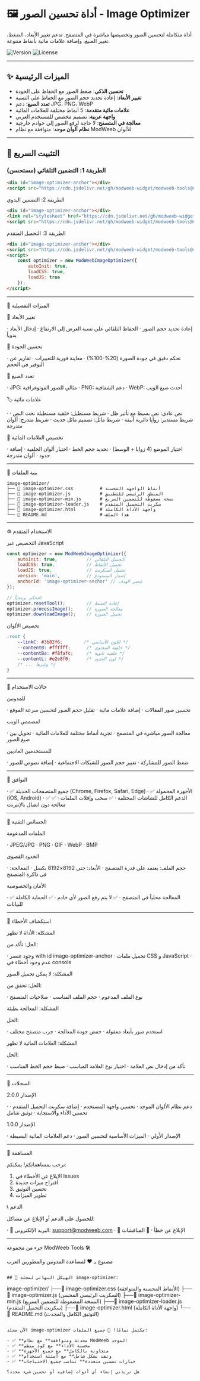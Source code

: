
# 🖼️ أداة تحسين الصور - Image Optimizer

أداة متكاملة لتحسين الصور وتخصيصها مباشرة في المتصفح. تدعم تغيير الأبعاد، الضغط، تغيير الصيغ، وإضافة علامات مائية بأنماط متنوعة.

![Version](https://img.shields.io/badge/version-2.0.0-blue.svg)
![License](https://img.shields.io/badge/license-MIT-green.svg)

---

## ✨ الميزات الرئيسية

* **تحسين الذكي**: ضغط الصور مع الحفاظ على الجودة
* **تغيير الأبعاد**: إعادة تحديد حجم الصور مع الحفاظ على النسبة
* **تعدد الصيغ**: دعم JPG، PNG، WebP
* **علامات مائية متقدمة**: 5 أنماط مختلفة للعلامات المائية
* **واجهة عربية**: تصميم مخصص للمستخدم العربي
* **معالجة في المتصفح**: لا حاجة لرفع الصور إلى خوادم خارجية
* **نظام ألوان موحد**: متوافقة مع نظام ModWeeb للألوان

---

## 🚀 التثبيت السريع

### الطريقة 1: التضمين التلقائي (مستحسن)
```html
<div id="image-optimizer-anchor"></div>
<script src="https://cdn.jsdelivr.net/gh/modweeb-widget/modweeb-tools@main/image-optimizer/image-optimizer-min.js"></script>
```

الطريقة 2: التضمين اليدوي

```html
<div id="image-optimizer-anchor"></div>
<link rel="stylesheet" href="https://cdn.jsdelivr.net/gh/modweeb-widget/modweeb-tools@main/image-optimizer/image-optimizer.css" />
<script src="https://cdn.jsdelivr.net/gh/modweeb-widget/modweeb-tools@main/image-optimizer/image-optimizer.js"></script>
```

الطريقة 3: التحميل المتقدم

```html
<div id="image-optimizer-anchor"></div>
<script src="https://cdn.jsdelivr.net/gh/modweeb-widget/modweeb-tools@main/image-optimizer/image-optimizer-loader.js"></script>
<script>
    const optimizer = new ModWeebImageOptimizer({
        autoInit: true,
        loadCSS: true,
        loadJS: true
    });
</script>
```

---

🎨 الميزات التفصيلية

📐 تغيير الأبعاد

· إعادة تحديد حجم الصور
· الحفاظ التلقائي على نسبة العرض إلى الارتفاع
· إدخال الأبعاد يدوياً

🎯 تحسين الجودة

· تحكم دقيق في جودة الصورة (20%-100%)
· معاينة فورية للتغييرات
· تقارير عن التوفير في الحجم

💾 تعدد الصيغ

· JPG: مثالي للصور الفوتوغرافية
· PNG: دعم الشفافية
· WebP: أحدث صيغ الويب

🏷️ علامات مائية

· نص عادي: نص بسيط مع تأثير ظل
· شريط مستطيل: خلفية مستطيلة تحت النص
· شريط مستدير: زوايا دائرية أنيقة
· شريط مائل: تصميم مائل حديث
· شريط متدرج: ألوان متدرجة

🎨 تخصيص العلامات المائية

· اختيار الموضع (4 زوايا + الوسط)
· تحديد حجم الخط
· اختيار ألوان الخلفية
· إضافة حدود
· ألوان متدرجة

---

📁 بنية الملفات

```
image-optimizer/
├── 📄 image-optimizer.css          # أنماط الواجهة المحسنة
├── 📄 image-optimizer.js           # المنطق الرئيسي للتطبيق
├── 📄 image-optimizer-min.js       # نسخة مضغوطة للتضمين السريع
├── 📄 image-optimizer-loader.js    # سكربت التحميل المتقدم
├── 📄 image-optimizer.html         # واجهة الأداة الكاملة
└── 📄 README.md                    # هذا الملف
```

---

⚙️ الاستخدام المتقدم

التخصيص عبر JavaScript

```javascript
const optimizer = new ModWeebImageOptimizer({
    autoInit: true,           // التحميل التلقائي
    loadCSS: true,            // تحميل الأنماط
    loadJS: true,             // تحميل السكربت
    version: 'main',          // إصدار المستودع
    anchorId: 'image-optimizer-anchor' // عنصر الهدف
});

// التحكم برمجياً
optimizer.resetTool();        // إعادة الضبط
optimizer.processImage();     // معالجة الصورة
optimizer.downloadImage();    // تحميل الصورة
```

تخصيص الألوان

```css
:root {
    --linkC: #3b82f6;        /* اللون الأساسي */
    --contentB: #ffffff;      /* خلفية المحتوى */
    --contentBa: #f8fafc;     /* خلفية ثانوية */
    --contentL: #e2e8f0;      /* لون الحدود */
    /* ... وغيرها */
}
```

---

🎯 حالات الاستخدام

للمدونين

· تحسين صور المقالات
· إضافة علامات مائية
· تقليل حجم الصور لتحسين سرعة الموقع

لمصممي الويب

· معالجة الصور مباشرة في المتصفح
· تجربة أنماط مختلفة للعلامات المائية
· تحويل بين صيغ الصور

للمستخدمين العاديين

· ضغط الصور للمشاركة
· تغيير حجم الصور للشبكات الاجتماعية
· إضافة نصوص للصور

---

📱 التوافق

· ✅ جميع المتصفحات الحديثة (Chrome, Firefox, Safari, Edge)
· ✅ الأجهزة المحمولة (iOS, Android)
· ✅ الدعم الكامل للشاشات المختلفة
· ✅ سحب وإفلات الملفات
· ✅ معالجة دون اتصال بالإنترنت

---

🔧 الخصائص التقنية

الملفات المدعومة

· JPEG/JPG
· PNG
· GIF
· WebP
· BMP

الحدود القصوى

· حجم الملف: يعتمد على قدرة المتصفح
· الأبعاد: حتى 8192×8192 بكسل
· المعالجة: في ذاكرة المتصفح

الأمان والخصوصية

· ✅ المعالجة محلياً في المتصفح
· ✅ لا يتم رفع الصور لأي خادم
· ✅ الحماية الكاملة للبيانات

---

🐛 استكشاف الأخطاء

المشكلة: الأداة لا تظهر

الحل: تأكد من:

· وجود عنصر with id image-optimizer-anchor
· تحميل ملفات CSS و JavaScript
· عدم وجود أخطاء في console

المشكلة: لا يمكن تحميل الصور

الحل: تحقق من:

· نوع الملف المدعوم
· حجم الملف المناسب
· صلاحيات المتصفح

المشكلة: المعالجة بطيئة

الحل:

· استخدم صور بأبعاد معقولة
· خفض جودة المعالجة
· جرب متصفح مختلف

المشكلة: العلامات المائية لا تظهر

الحل:

· تأكد من إدخال نص العلامة
· اختيار نوع العلامة المناسب
· ضبط حجم الخط المناسب

---

🔄 السجلات

الإصدار 2.0.0

· دعم نظام الألوان الموحد
· تحسين واجهة المستخدم
· إضافة سكربت التحميل المتقدم
· تحسين الأداء والاستجابة
· توثيق شامل

الإصدار 1.0.0

· الإصدار الأولي
· الميزات الأساسية لتحسين الصور
· دعم العلامات المائية البسيطة

---

🤝 المساهمة

نرحب بمساهماتكم! يمكنكم:

1. الإبلاغ عن الأخطاء في Issues
2. اقتراح ميزات جديدة
3. تحسين التوثيق
4. تطوير الميزات

📞 الدعم

للحصول على الدعم أو الإبلاغ عن مشاكل:

· 📧 البريد الإلكتروني: support@modweeb.com
· 🐛 الإبلاغ عن خطأ
· 💬 المناقشات

---

جزء من مجموعة ModWeeb Tools 🛠️

مصنوع بـ ❤️ لمساعدة المدونين والمطورين العرب

```

## 📁 الهيكل النهائي لمجلد image-optimizer:

```

image-optimizer/ ├──📄 image-optimizer.css          (الأنماط المحسنة والمتوافقة) ├──📄 image-optimizer.js           (السكربت الرئيسي المحسن) ├──📄 image-optimizer-min.js       (النسخة المضغوطة للتضمين السريع) ├──📄 image-optimizer-loader.js    (سكربت التحميل المتقدم) ├──📄 image-optimizer.html         (واجهة الأداة الكاملة) └──📄 README.md                    (التوثيق الكامل والمحدث)

```

الآن مجلد image-optimizer مكتمل تمامًا! 🎉 جميع الملفات:

- ✅ **محدثة ومتوافقة** مع نظام ModWeeb الموحد
- ✅ **محسنة الأداء** مع كود منظم
- ✅ **متجاوبة بالكامل** مع جميع الأجهزة
- ✅ **وثقت بشكل شامل** مع أمثلة استخدام
- ✅ **خيارات تضمين متعددة** تناسب جميع الاحتياجات

هل تريدني إنشاء أي أدوات إضافية أو تحسين شيء محدد؟

